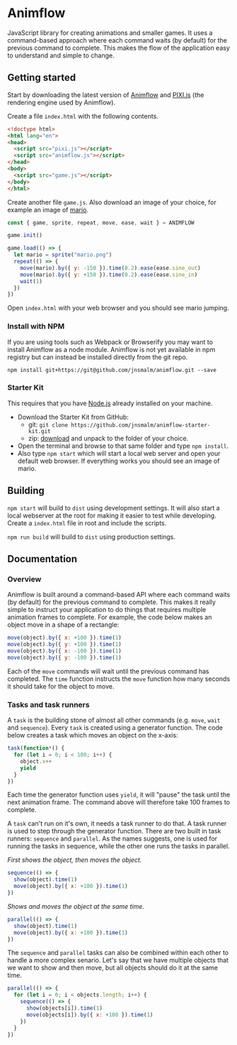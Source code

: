 # Animflow

JavaScript library for creating animations and smaller games. It uses a 
command-based approach where each command waits (by default) for the previous
command to complete. This makes the flow of the application easy to understand
and simple to change.

## Getting started

Start by downloading the latest version of [Animflow](https://github.com/jnsmalm/animflow/releases/latest) 
and [PIXI.js](https://github.com/pixijs/pixi.js/releases/latest) (the rendering 
engine used by Animflow).

Create a file `index.html` with the following contents.

```html
<!doctype html>
<html lang="en">
<head>
  <script src="pixi.js"></script>
  <script src="animflow.js"></script>
</head>
<body>
  <script src="game.js"></script>
</body>
</html>
```

Create another file `game.js`. Also download an image of your choice, for example 
an image of [mario](https://www.google.com/search?q=mario+png&source=lnms&tbm=isch&sa=X&ved=0ahUKEwj0hfvpprvhAhWs5KYKHSk7DXEQ_AUIDigB&biw=1033&bih=540&dpr=2).

```javascript
const { game, sprite, repeat, move, ease, wait } = ANIMFLOW

game.init()

game.load(() => {
  let mario = sprite("mario.png")
  repeat(() => {
    move(mario).by({ y: -150 }).time(0.2).ease(ease.sine_out)
    move(mario).by({ y: +150 }).time(0.2).ease(ease.sine_in)
    wait(1)
  })
})
```

Open `index.html` with your web browser and you should see mario jumping.

### Install with NPM

If you are using tools such as Webpack or Browserify you may want to install 
Animflow as a node module. Animflow is not yet available in npm registry but can 
instead be installed directly from the git repo.

`npm install git+https://git@github.com/jnsmalm/animflow.git --save`

### Starter Kit

This requires that you have [Node.js](http://nodejs.org) already installed on
your machine.

* Download the Starter Kit from GitHub:
  - git: `git clone https://github.com/jnsmalm/animflow-starter-kit.git`
  - zip: [download](https://github.com/jnsmalm/animflow-starter-kit/archive/master.zip)
  and unpack to the folder of your choice.
* Open the terminal and browse to that same folder and type `npm install`.
* Also type `npm start` which will start a local web server and open your
default web browser. If everything works you should see an image of mario.

## Building

`npm start` will build to `dist` using development settings. It will also start 
a local webserver at the root for making it easier to test while developing. 
Create a `index.html` file in root and include the scripts.

`npm run build` will build to `dist` using production settings.

## Documentation

### Overview

Animflow is built around a command-based API where each command waits (by 
default) for the previous command to complete. This makes it really simple to 
instruct your application to do things that requires multiple animation frames 
to complete. For example, the code below makes an object move in a shape of a 
rectangle:

```javascript
move(object).by({ x: +100 }).time(1)
move(object).by({ y: +100 }).time(1)
move(object).by({ x: -100 }).time(1)
move(object).by({ y: -100 }).time(1)
```
Each of the `move` commands will wait until the previous command has completed. 
The `time` function instructs the `move` function how many seconds it should 
take for the object to move.

### Tasks and task runners

A `task` is the building stone of almost all other commands (e.g. `move`, 
`wait` and `sequence`). Every `task` is created using a generator 
function. The code below creates a task which moves an object on the x-axis:

```javascript
task(function*() {
  for (let i = 0; i < 100; i++) {
    object.x++
    yield
  }
})
```
Each time the generator function uses `yield`, it will "pause" the task until 
the next animation frame. The command above will therefore take 100 frames to
complete.

A `task` can't run on it's own, it needs a task runner to do that. A task runner 
is used to step through the generator function. There are two built in task 
runners: `sequence` and `parallel`. As the names suggests, one is used for 
running the tasks in sequence, while the other one runs the tasks in parallel.

*First shows the object, then moves the object.*

```javascript
sequence(() => {
  show(object).time(1)
  move(object).by({ x: +100 }).time(1)
})
```
*Shows and moves the object at the same time.*

```javascript
parallel(() => {
  show(object).time(1)
  move(object).by({ x: +100 }).time(1)
})
```
The `sequence` and `parallel` tasks can also be combined within each other to
handle a more complex senario. Let's say that we have multiple objects that we
want to show and then move, but all objects should do it at the same time.

```javascript
parallel(() => {
  for (let i = 0; i < objects.length; i++) {
    sequence(() => {
      show(objects[i]).time(1)
      move(objects[i]).by({ x: +100 }).time(1)
    })
  }
})
```